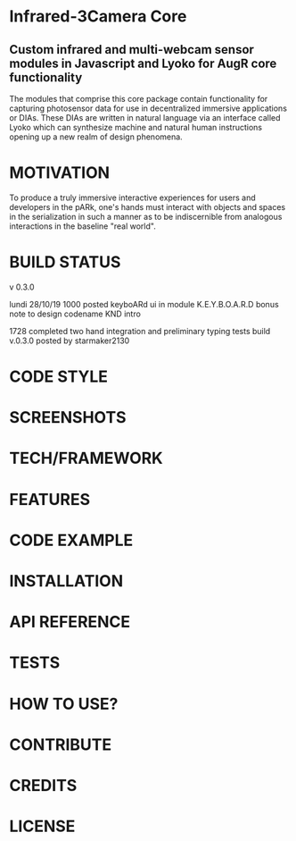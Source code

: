 #  Infrared-3Camera Core
## Custom infrared and multi-webcam sensor modules in Javascript and Lyoko for AugR core functionality

The modules that comprise this core package contain functionality for capturing photosensor data for use in decentralized immersive applications or DIAs. These DIAs are written in natural language via an interface called Lyoko which can synthesize machine and natural human instructions opening up a new realm of design phenomena.

#  MOTIVATION
To produce a truly immersive interactive experiences for users and developers in the pARk, one's hands must interact with objects and spaces in the serialization in such a manner as to be indiscernible from analogous interactions in the baseline "real world".

#  BUILD STATUS
v 0.3.0

lundi 28/10/19
1000
posted keyboARd ui in module K.E.Y.B.O.A.R.D
bonus note to design codename KND intro

1728
completed two hand integration and preliminary typing tests
build v.0.3.0 posted by starmaker2130

#  CODE STYLE

#  SCREENSHOTS

#  TECH/FRAMEWORK

#  FEATURES

#  CODE EXAMPLE

#  INSTALLATION

#  API REFERENCE

#  TESTS

#  HOW TO USE?

# CONTRIBUTE

# CREDITS

# LICENSE
